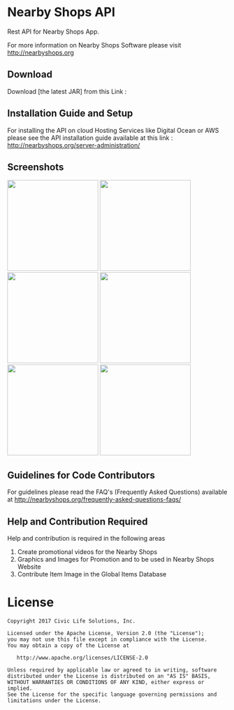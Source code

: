 

Nearby Shops API
==================

Rest API for Nearby Shops App. 

For more information on Nearby Shops Software please visit http://nearbyshops.org


Download
--------

Download [the latest JAR] from this Link : 


Installation Guide and Setup
------------------------------

For installing the API on cloud Hosting Services like Digital Ocean or AWS please see the API installation guide available at this link : http://nearbyshops.org/server-administration/


Screenshots
-----------


<img src="https://i2.wp.com/nearbyshops.org/wp-content/uploads/2017/02/Screenshot_20170210-214201.png" width="208">
<img src="https://github.com/SumeetMoray/Nearby-Shops-Global-items-Database-app/blob/master/screenshots/gidb-item-categories-browse.png" width="208">
<img src="https://github.com/SumeetMoray/Nearby-Shops-Global-items-Database-app/blob/master/screenshots/gidb-items-browse.png" width="208">
<img src="https://github.com/SumeetMoray/Nearby-Shops-Global-items-Database-app/blob/master/screenshots/gidb-items-by-category.png" width="208">


<img src="https://i2.wp.com/nearbyshops.org/wp-content/uploads/2017/02/Screenshot_20170210-214209.png" width="208">
<img src="https://i2.wp.com/nearbyshops.org/wp-content/uploads/2017/02/Screenshot_20170224-075254.png" width="208">






Guidelines for Code Contributors
--------------------------------

For guidelines please read the FAQ's (Frequently Asked Questions) available at 
http://nearbyshops.org/frequently-asked-questions-faqs/


Help and Contribution Required
------------------------------

Help and contribution is required in the following areas

1. Create promotional videos for the Nearby Shops
2. Graphics and Images for Promotion and to be used in Nearby Shops Website
3. Contribute Item Image in the Global Items Database






License
=======

    Copyright 2017 Civic Life Solutions, Inc.

    Licensed under the Apache License, Version 2.0 (the "License");
    you may not use this file except in compliance with the License.
    You may obtain a copy of the License at

       http://www.apache.org/licenses/LICENSE-2.0

    Unless required by applicable law or agreed to in writing, software
    distributed under the License is distributed on an "AS IS" BASIS,
    WITHOUT WARRANTIES OR CONDITIONS OF ANY KIND, either express or implied.
    See the License for the specific language governing permissions and
    limitations under the License.


 [1]: http://nearbyshops.org
 [snap]: https://oss.sonatype.org/content/repositories/snapshots/
